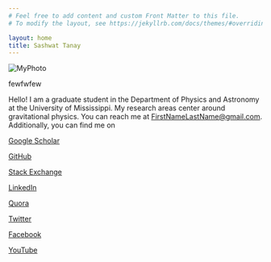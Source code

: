 ```yaml
---
# Feel free to add content and custom Front Matter to this file.
# To modify the layout, see https://jekyllrb.com/docs/themes/#overriding-theme-defaults

layout: home
title: Sashwat Tanay
---
```

![MyPhoto](https://i.imgur.com/1fMF0dn.png)

fewfwfew

Hello! I am a graduate student in the Department of Physics and Astronomy at the University of Mississippi. My research areas center around gravitational physics. You can reach me at FirstNameLastName@gmail.com. Additionally, you can find me on

[Google Scholar](https://scholar.google.co.in/citations?user=EiZB2pgAAAAJ&hl=en&oi=ao)

[GitHub](https://github.com/sashwattanay)

[Stack Exchange](https://physics.stackexchange.com/users/29315/sashwat-tanay)

[LinkedIn](https://in.linkedin.com/in/sashwat-tanay-b337b668)

[Quora](https://www.quora.com/profile/Sashwat-Tanay)

[Twitter](https://twitter.com/sashwattanay)

[Facebook](https://www.facebook.com/sashwattanay)

[YouTube](https://www.youtube.com/channel/UCqUzU7xD01lT8bAsmzIYtFQ)

